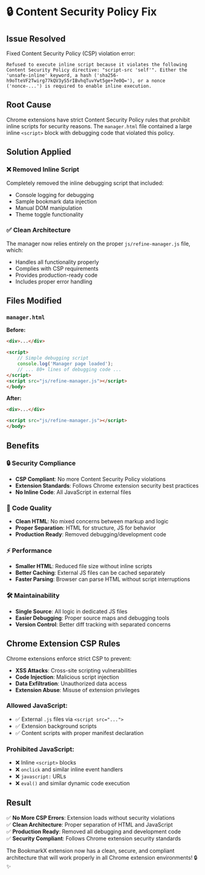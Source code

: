 # 🔒 Content Security Policy Fix

## Issue Resolved

Fixed Content Security Policy (CSP) violation error:

```
Refused to execute inline script because it violates the following Content Security Policy directive: "script-src 'self'". Either the 'unsafe-inline' keyword, a hash ('sha256-h9oTteVF2Twirg77kQV3yS5rIBvhqTuvYwt5ge+7e0Q='), or a nonce ('nonce-...') is required to enable inline execution.
```

## Root Cause

Chrome extensions have strict Content Security Policy rules that prohibit inline scripts for security reasons. The `manager.html` file contained a large inline `<script>` block with debugging code that violated this policy.

## Solution Applied

### ❌ **Removed Inline Script**

Completely removed the inline debugging script that included:

- Console logging for debugging
- Sample bookmark data injection
- Manual DOM manipulation
- Theme toggle functionality

### ✅ **Clean Architecture**

The manager now relies entirely on the proper `js/refine-manager.js` file, which:

- Handles all functionality properly
- Complies with CSP requirements
- Provides production-ready code
- Includes proper error handling

## Files Modified

### **`manager.html`**

**Before:**

```html
<div>...</div>

<script>
    // Simple debugging script
    console.log('Manager page loaded');
    // ... 80+ lines of debugging code ...
</script>
<script src="js/refine-manager.js"></script>
</body>
```

**After:**

```html
<div>...</div>

<script src="js/refine-manager.js"></script>
</body>
```

## Benefits

### 🔒 **Security Compliance**

- **CSP Compliant**: No more Content Security Policy violations
- **Extension Standards**: Follows Chrome extension security best practices
- **No Inline Code**: All JavaScript in external files

### 🧹 **Code Quality**

- **Clean HTML**: No mixed concerns between markup and logic
- **Proper Separation**: HTML for structure, JS for behavior
- **Production Ready**: Removed debugging/development code

### ⚡ **Performance**

- **Smaller HTML**: Reduced file size without inline scripts
- **Better Caching**: External JS files can be cached separately
- **Faster Parsing**: Browser can parse HTML without script interruptions

### 🛠️ **Maintainability**

- **Single Source**: All logic in dedicated JS files
- **Easier Debugging**: Proper source maps and debugging tools
- **Version Control**: Better diff tracking with separated concerns

## Chrome Extension CSP Rules

Chrome extensions enforce strict CSP to prevent:

- **XSS Attacks**: Cross-site scripting vulnerabilities
- **Code Injection**: Malicious script injection
- **Data Exfiltration**: Unauthorized data access
- **Extension Abuse**: Misuse of extension privileges

### Allowed JavaScript:

- ✅ External `.js` files via `<script src="...">`
- ✅ Extension background scripts
- ✅ Content scripts with proper manifest declaration

### Prohibited JavaScript:

- ❌ Inline `<script>` blocks
- ❌ `onclick` and similar inline event handlers
- ❌ `javascript:` URLs
- ❌ `eval()` and similar dynamic code execution

## Result

✅ **No More CSP Errors**: Extension loads without security violations  
✅ **Clean Architecture**: Proper separation of HTML and JavaScript  
✅ **Production Ready**: Removed all debugging and development code  
✅ **Security Compliant**: Follows Chrome extension security standards

The BookmarkX extension now has a clean, secure, and compliant architecture that will work properly in all Chrome extension environments! 🔒✨
